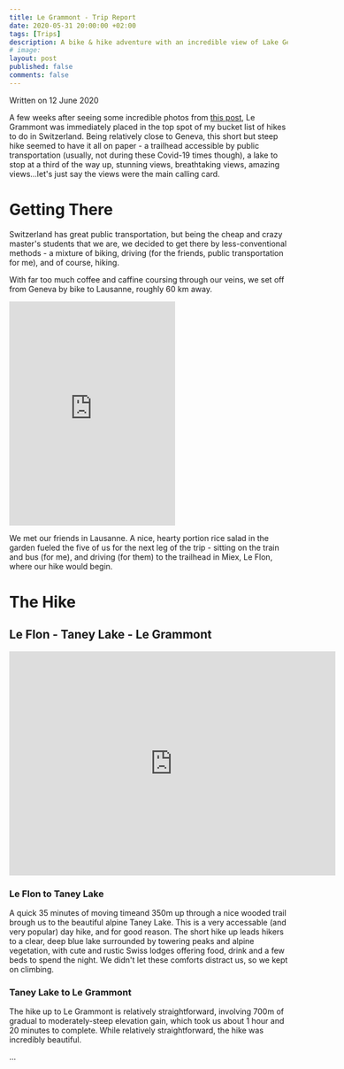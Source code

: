 ```yaml
---
title: Le Grammont - Trip Report
date: 2020-05-31 20:00:00 +02:00
tags: [Trips]
description: A bike & hike adventure with an incredible view of Lake Geneva (Lac Léman)
# image:
layout: post
published: false
comments: false
---
```

Written on 12 June 2020

A few weeks after seeing some incredible photos from [this post](https://www.novo-monde.com/en/hike-switzerland-grammont/), Le Grammont was immediately placed in the top spot of my bucket list of hikes to do in Switzerland. Being relatively close to Geneva, this short but steep hike seemed to have it all on paper - a trailhead accessible by public transportation (usually, not during these Covid-19 times though), a lake to stop at a third of the way up, stunning views, breathtaking views, amazing views...let's just say the views were the main calling card.

# Getting There

Switzerland has great public transportation, but being the cheap and crazy master's students that we are, we decided to get there by less-conventional methods - a mixture of biking, driving (for the friends, public transportation for me), and of course, hiking.

With far too much coffee and caffine coursing through our veins, we set off from Geneva by bike to Lausanne, roughly 60 km away.

<iframe height='405' width='full' frameborder='0' allowtransparency='true' scrolling='yes' src='https://www.strava.com/activities/3543705228/embed/fdbdbb23ec0fdda9a476e9eeea5cdc04f158e436'></iframe>

We met our friends in Lausanne. A nice, hearty portion rice salad in the garden fueled the five of us for the next leg of the trip - sitting on the train and bus (for me), and driving (for them) to the trailhead in Miex, Le Flon, where our hike would begin.

# The Hike
## Le Flon - Taney Lake - Le Grammont

<iframe height='405' width='590' frameborder='0' allowtransparency='true' scrolling='yes' src='https://www.strava.com/activities/3543704998/embed/31d65a5599b66bb0b16ed0bca33753170e864753'></iframe>

### Le Flon to Taney Lake

A quick 35 minutes of moving timeand 350m up through a nice wooded trail brough us to the beautiful alpine Taney Lake. This is a very accessable (and very popular) day hike, and for good reason. The short hike up leads hikers to a clear, deep blue lake surrounded by towering peaks and alpine vegetation, with cute and rustic Swiss lodges offering food, drink and a few beds to spend the night. We didn't let these comforts distract us, so we kept on climbing.

### Taney Lake to Le Grammont

The hike up to Le Grammont is relatively straightforward, involving 700m of gradual to moderately-steep elevation gain, which took us about 1 hour and 20 minutes to complete. While relatively straightforward, the hike was incredibly beautiful.

...